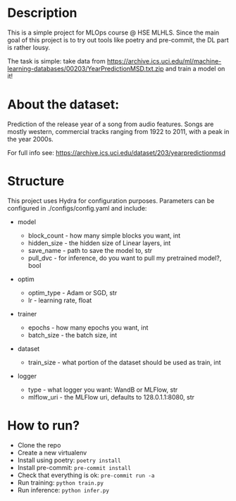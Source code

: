 # Description

This is a simple project for MLOps course @ HSE MLHLS. Since the main goal of this project is to try out tools like poetry and pre-commit, the DL part is rather lousy.

The task is simple: take data from https://archive.ics.uci.edu/ml/machine-learning-databases/00203/YearPredictionMSD.txt.zip and train a model on it!

# About the dataset:

Prediction of the release year of a song from audio features. Songs are mostly western, commercial tracks ranging from 1922 to 2011, with a peak in the year 2000s.

For full info see: https://archive.ics.uci.edu/dataset/203/yearpredictionmsd

# Structure

This project uses Hydra for configuration purposes. Parameters can be configured in ./configs/config.yaml and include:

* model
    * block_count - how many simple blocks you want, int
    * hidden_size - the hidden size of Linear layers, int
    * save_name - path to save the model to, str
    * pull_dvc - for inference, do you want to pull my pretrained model?, bool

* optim
    * optim_type - Adam or SGD, str
    * lr - learning rate, float

* trainer
    * epochs - how many epochs you want, int
    * batch_size - the batch size, int

* dataset
    * train_size - what portion of the dataset should be used as train, int

* logger
    * type - what logger you want: WandB or MLFlow, str
    * mlflow_uri - the MLFlow uri, defaults to 128.0.1.1:8080, str



# How to run?
* Clone the repo
* Create a new virtualenv
* Install using poetry: ```poetry install```
* Install pre-commit: ```pre-commit install```
* Check that everything is ok: ```pre-commit run -a```
* Run training: ```python train.py```
* Run inference: ```python infer.py ```
